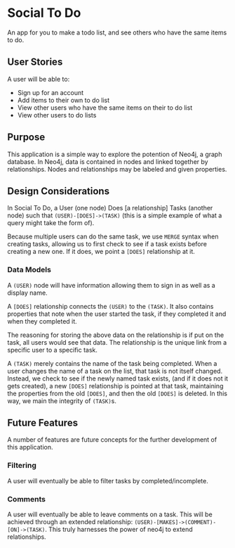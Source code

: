 # Social To Do

An app for you to make a todo list, and see others who have the same items to do.

## User Stories

A user will be able to:
- Sign up for an account
- Add items to their own to do list
- View other users who have the same items on their to do list
- View other users to do lists

## Purpose

This application is a simple way to explore the potention of Neo4j, a graph database. In Neo4j,
data is contained in nodes and linked together by relationships. Nodes and relationships may be labeled
and given properties.

## Design Considerations

In Social To Do, a User (one node) Does [a relationship] Tasks (another node) such that
`(USER)-[DOES]->(TASK)`
(this is a simple example of what a query might take the form of).

Because multiple users can do the same task, we use `MERGE` syntax when creating tasks, allowing us to first check to see if a task exists before creating a new one. If it does, we point a `[DOES]` relationship at it.

### Data Models

A `(USER)` node will have information allowing them to sign in as well as a display name.

A `[DOES]` relationship connects the `(USER)` to the `(TASK)`. It also contains properties that note when the user started the task, if they completed it and when they completed it.

The reasoning for storing the above data on the relationship is if put on the task, all users would see that data. The relationship is the unique link from a specific user to a specific task.

A `(TASK)` merely contains the name of the task being completed. When a user changes the name of a task on the list, that task is not itself changed. Instead, we check to see if the newly named task exists, (and if it does not it gets created), a new `[DOES]` relationship is pointed at that task, maintaining the properties from the old `[DOES]`, and then the old `[DOES]` is deleted. In this way, we main the integrity of `(TASK)`s.

## Future Features

A number of features are future concepts for the further development of this application.

### Filtering

A user will eventually be able to filter tasks by completed/incomplete.

### Comments

A user will eventually be able to leave comments on a task. This will be achieved through an extended relationship: `(USER)-[MAKES]->(COMMENT)-[ON]->(TASK)`. This truly harnesses the power of neo4j to extend relationships.
